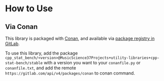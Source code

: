 # How to Use

## Via Conan

This library is packaged with [Conan](https://conan.io/),
and available via
[package registry in GitLab](https://gitlab.com/MusicScience37Projects/utility-libraries/cpp-stat-bench/-/packages).

To use this library,
add the package
`cpp_stat_bench/<version>@MusicScience37Projects+utility-libraries+cpp-stat-bench/stable`
with a version you want
to your `conanfile.py` or `conanfile.txt`,
and add the remote
`https://gitlab.com/api/v4/packages/conan`
to conan command.
